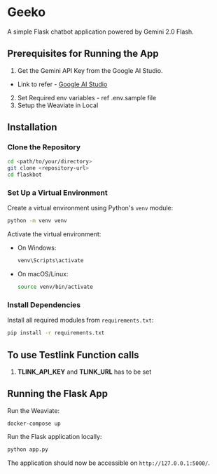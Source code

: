 # Geeko
A simple Flask chatbot application powered by Gemini 2.0 Flash.

## Prerequisites for Running the App
1. Get the Gemini API Key from the Google AI Studio.  
 - Link to refer - [Google AI Studio](https://ai.google.dev/gemini-api/docs/api-key)
2. Set Required env variables - ref .env.sample file 
3. Setup the Weaviate in Local

## Installation

### Clone the Repository
```sh
cd <path/to/your/directory>
git clone <repository-url>
cd flaskbot
```

### Set Up a Virtual Environment
Create a virtual environment using Python's `venv` module:
```sh
python -m venv venv
```

Activate the virtual environment:
- On Windows:
  ```sh
  venv\Scripts\activate
  ```
- On macOS/Linux:
  ```sh
  source venv/bin/activate
  ```

### Install Dependencies
Install all required modules from `requirements.txt`:
```sh
pip install -r requirements.txt
```

## To use Testlink Function calls
1. **TLINK_API_KEY** and **TLINK_URL** has to be set

## Running the Flask App
Run the Weaviate:
```
docker-compose up
```
Run the Flask application locally:
```sh
python app.py
```

The application should now be accessible on `http://127.0.0.1:5000/`. 